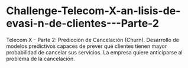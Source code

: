 # Challenge-Telecom-X-an-lisis-de-evasi-n-de-clientes---Parte-2
Telecom X – Parte 2: Predicción de Cancelación (Churn). Desarrollo de modelos predictivos capaces de prever qué clientes tienen mayor probabilidad de cancelar sus servicios.  La empresa quiere anticiparse al problema de la cancelación.
